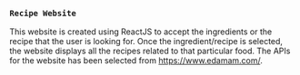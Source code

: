 ### `Recipe Website`

This website is created using ReactJS to accept the ingredients or the recipe that the user is looking for. Once the ingredient/recipe is selected, the website displays all the recipes related to that particular food. The APIs for the website has been selected from https://www.edamam.com/. 


    
